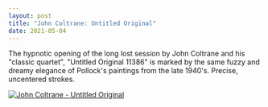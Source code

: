```yaml
---
layout: post
title: "John Coltrane: Untitled Original"
date: 2021-05-04
---
```



The hypnotic opening of the long lost session by John Coltrane and his "classic quartet", "Untitled Original 11386" is marked by the same fuzzy and dreamy elegance of Pollock's paintings from the late 1940's. 
Precise, uncentered strokes.

[![John Coltrane - Untitled Original](http://img.youtube.com/vi/sIv4elylwsA/0.jpg)](http://www.youtube.com/watch?v=sIv4elylwsA "John Coltrane - Untitled Original")